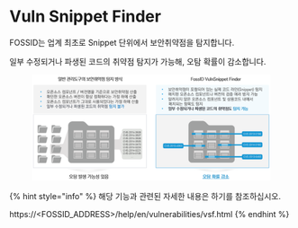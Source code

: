 # Vuln Snippet Finder

FOSSID는 업계 최초로 Snippet 단위에서 보안취약점을 탐지합니다.

일부 수정되거나 파생된 코드의 취약점 탐지가 가능해, 오탐 확률이 감소합니다.

<figure><img src="../../.gitbook/assets/10.PNG" alt=""><figcaption></figcaption></figure>

{% hint style="info" %}
해당 기능과 관련된 자세한 내용은 하기를 참조하십시오.

https://\<FOSSID\_ADDRESS>/help/en/vulnerabilities/vsf.html
{% endhint %}
